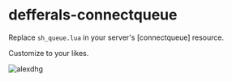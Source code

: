 # defferals-connectqueue


Replace `sh_queue.lua` in your server's [connectqueue] resource.

Customize to your likes.

<img align="center" src="https://cdn.discordapp.com/attachments/1075145397942620291/1094297395510136952/image.png"
    alt="alexdhg" />
